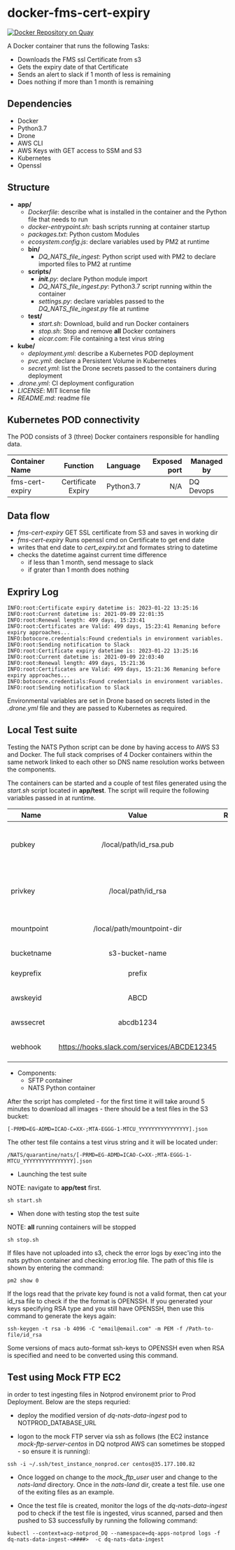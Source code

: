 # docker-fms-cert-expiry


[![Docker Repository on Quay](https://quay.io/ukhomeofficedigital/fms_cert_expiry/status "Docker Repository on Quay")](https://quay.io/ukhomeofficedigital/fms_cert_expiry)

A Docker container that runs the following Tasks:
- Downloads the FMS ssl Certificate from s3
- Gets the expiry date of that Certificate
- Sends an alert to slack if 1 month of less is remaining
- Does nothing if more than 1 month is remaining

## Dependencies

- Docker
- Python3.7
- Drone
- AWS CLI
- AWS Keys with GET access to SSM and S3
- Kubernetes
- Openssl

## Structure

- **app/**
  - *Dockerfile*: describe what is installed in the container and the Python file that needs to run
  - *docker-entrypoint.sh*: bash scripts running at container startup
  - *packages.txt*: Python custom Modules
  - *ecosystem.config.js*: declare variables used by PM2 at runtime
  - **bin/**
    - *DQ_NATS_file_ingest*: Python script used with PM2 to declare imported files to PM2 at runtime
  - **scripts/**
    - *__init__.py*: declare Python module import
    - *DQ_NATS_file_ingest.py*: Python3.7 script running within the container
    - *settings.py*: declare variables passed to the *DQ_NATS_file_ingest.py* file at runtime
  - **test/**
    - *start.sh*: Download, build and run Docker containers
    - *stop.sh*: Stop and remove **all** Docker containers
    - *eicar.com*: File containing a test virus string
- **kube/**
  - *deployment.yml*: describe a Kubernetes POD deployment
  - *pvc.yml*: declare a Persistent Volume in Kubernetes
  - *secret.yml*: list the Drone secrets passed to the containers during deployment  
- *.drone.yml*: CI deployment configuration
- *LICENSE*: MIT license file
- *README.md*: readme file

## Kubernetes POD connectivity

The POD consists of 3 (three) Docker containers responsible for handling data.

| Container Name | Function | Language | Exposed port | Managed by |
| :--- | :---: | :---: | ---: | --- |
| fms-cert-expiry | Certificate Expiry | Python3.7 | N/A | DQ Devops |


## Data flow

- *fms-cert-expiry* GET SSL certificate from S3 and saves in working dir
- *fms-cert-expiry* Runs openssl cmd on Certificate to get end date
- writes that end date to *cert_expiry.txt* and formates string to datetime
- checks the datetime against current time difference
  - if less than 1 month, send message to slack
  - if grater than 1 month does nothing

## Expriry Log

 ```
INFO:root:Certificate expiry datetime is: 2023-01-22 13:25:16
INFO:root:Current datetime is: 2021-09-09 22:01:35
INFO:root:Renewal length: 499 days, 15:23:41
INFO:root:Certificates are Valid: 499 days, 15:23:41 Remaning before expiry approaches...
INFO:botocore.credentials:Found credentials in environment variables.
INFO:root:Sending notification to Slack
INFO:root:Certificate expiry datetime is: 2023-01-22 13:25:16
INFO:root:Current datetime is: 2021-09-09 22:03:40
INFO:root:Renewal length: 499 days, 15:21:36
INFO:root:Certificates are Valid: 499 days, 15:21:36 Remaning before expiry approaches...
INFO:botocore.credentials:Found credentials in environment variables.
INFO:root:Sending notification to Slack

 ```

Environmental variables are set in Drone based on secrets listed in the *.drone.yml* file and they are passed to Kubernetes as required.

## Local Test suite

Testing the NATS Python script can be done by having access to AWS S3 and Docker.
The full stack comprises of 4 Docker containers within the same network linked to each other so DNS name resolution works between the components.

The containers can be started and a couple of test files generated using the *start.sh* script located in **app/test**.
The script will require the following variables passed in at runtime.

|Name|Value|Required|Description|
| --- |:---:| :---:| --- |
| pubkey | /local/path/id_rsa.pub | True | Public SSH key used by the SFTP server|
| privkey | /local/path/id_rsa | True | Private SSH used to connect to the SFTP server|
| mountpoint|  /local/path/mountpoint-dir | True | SFTP source directory|
| bucketname | s3-bucket-name | True | S3 bucket name |
| keyprefix | prefix | True | S3 folder name |
| awskeyid | ABCD | True | AWS access key ID |
| awssecret | abcdb1234 | True | AWS Secret access key |
| webhook | https://hooks.slack.com/services/ABCDE12345 | True | Slack Webhook URL |

- Components:
  - SFTP container
  - NATS Python container

After the script has completed - for the first time it will take around 5 minutes to download all images - there should be a test files in the S3 bucket:

```
[-PRMD=EG-ADMD=ICAO-C=XX-;MTA-EGGG-1-MTCU_YYYYYYYYYYYYYYYY].json
```
The other test file contains a test virus string and it will be located under:

```
/NATS/quarantine/nats/[-PRMD=EG-ADMD=ICAO-C=XX-;MTA-EGGG-1-MTCU_YYYYYYYYYYYYYYYY].json
```

- Launching the test suite

NOTE: navigate to **app/test** first.

```
sh start.sh
```

- When done with testing stop the test suite

NOTE: **all** running containers will be stopped

```
sh stop.sh
```

If files have not uploaded into s3, check the error logs by exec'ing into the nats python container and checking error.log file. The path of this file is shown by entering the command:

```
pm2 show 0
```

If the logs read that the private key found is not a valid format, then cat your id_rsa file to check if the the format is OPENSSH. If you generated your keys specifying RSA type and you still have OPENSSH, then use this command to generate the keys again:

```
ssh-keygen -t rsa -b 4096 -C "email@email.com" -m PEM -f /Path-to-file/id_rsa
```
Some versions of macs auto-format ssh-keys to OPENSSH even when RSA is specified and need to be converted using this command.

## Test using Mock FTP EC2

 in order to test ingesting files in Notprod environemt prior to Prod Deployment. Below are the steps requried:

 - deploy the modified version of *dq-nats-data-ingest* pod to NOTPROD_DATABASE_URL

 - logon to the mock FTP server  via ssh as follows (the EC2 instance *mock-ftp-server-centos* in DQ notprod AWS can sometimes be stopped - so ensure it is running):

 ```
 ssh -i ~/.ssh/test_instance_nonprod.cer centos@35.177.100.82
 ```

 - Once logged on change to the *mock_ftp_user* user and change to the *nats-land* directory. Once in the *nats-land* dir, create a test file. use one of the exiting files as an example.

 - Once the test file is created, monitor the logs of the *dq-nats-data-ingest* pod to check if the test file is ingested, virus scanned, parsed and then pushed to S3 successfully by running the following command:

 ```     
 kubectl --context=acp-notprod_DQ --namespace=dq-apps-notprod logs -f dq-nats-data-ingest-<####>  -c dq-nats-data-ingest
 ```
